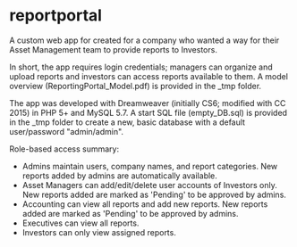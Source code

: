 # reportportal
A custom web app for created for a company who wanted a way for their Asset Management team to provide reports to Investors. 

In short, the app requires login credentials; managers can organize and upload reports and investors can access reports available to them. A model overview (ReportingPortal_Model.pdf) is provided in the _tmp folder. 

The app was developed with Dreamweaver (initially CS6; modified with CC 2015) in PHP 5+ and MySQL 5.7. A start SQL file (empty_DB.sql) is provided in the _tmp folder to create a new, basic database with a default user/password "admin/admin". 

Role-based access summary:
- Admins maintain users, company names, and report categories. New reports added by admins are automatically available.
- Asset Managers can add/edit/delete user accounts of Investors only. New reports added are marked as 'Pending' to be approved by admins.
- Accounting can view all reports and add new reports. New reports added are marked as 'Pending' to be approved by admins.
- Executives can view all reports. 
- Investors can only view assigned reports.
